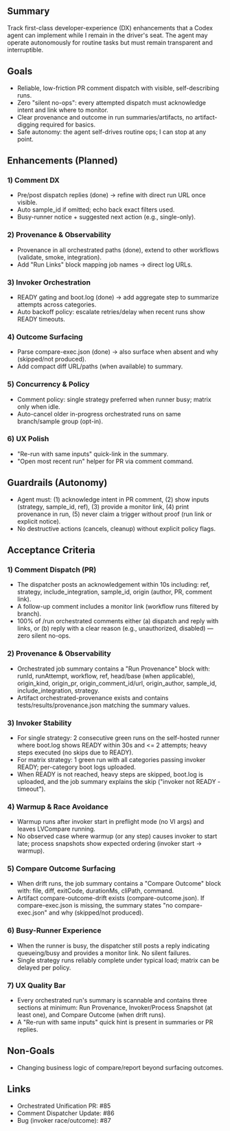 ## Summary
Track first-class developer-experience (DX) enhancements that a Codex agent can implement while I remain in the driver's seat. The agent may operate autonomously for routine tasks but must remain transparent and interruptible.

## Goals

- Reliable, low-friction PR comment dispatch with visible, self-describing runs.
- Zero "silent no-ops": every attempted dispatch must acknowledge intent and link where to monitor.
- Clear provenance and outcome in run summaries/artifacts, no artifact-digging required for basics.
- Safe autonomy: the agent self-drives routine ops; I can stop at any point.

## Enhancements (Planned)

### 1) Comment DX

- Pre/post dispatch replies (done) -> refine with direct run URL once visible.
- Auto sample_id if omitted; echo back exact filters used.
- Busy-runner notice + suggested next action (e.g., single-only).

### 2) Provenance & Observability

- Provenance in all orchestrated paths (done), extend to other workflows (validate, smoke, integration).
- Add "Run Links" block mapping job names -> direct log URLs.

### 3) Invoker Orchestration

- READY gating and boot.log (done) -> add aggregate step to summarize attempts across categories.
- Auto backoff policy: escalate retries/delay when recent runs show READY timeouts.

### 4) Outcome Surfacing

- Parse compare-exec.json (done) -> also surface when absent and why (skipped/not produced).
- Add compact diff URL/paths (when available) to summary.

### 5) Concurrency & Policy

- Comment policy: single strategy preferred when runner busy; matrix only when idle.
- Auto-cancel older in-progress orchestrated runs on same branch/sample group (opt-in).

### 6) UX Polish

- "Re-run with same inputs" quick-link in the summary.
- "Open most recent run" helper for PR via comment command.

## Guardrails (Autonomy)

- Agent must: (1) acknowledge intent in PR comment, (2) show inputs (strategy, sample_id, ref), (3) provide a monitor link, (4) print provenance in run, (5) never claim a trigger without proof (run link or explicit notice).
- No destructive actions (cancels, cleanup) without explicit policy flags.

## Acceptance Criteria

### 1) Comment Dispatch (PR)

- The dispatcher posts an acknowledgement within 10s including: ref, strategy, include_integration, sample_id, origin (author, PR, comment link).
- A follow-up comment includes a monitor link (workflow runs filtered by branch).
- 100% of /run orchestrated comments either (a) dispatch and reply with links, or (b) reply with a clear reason (e.g., unauthorized, disabled) — zero silent no-ops.

### 2) Provenance & Observability

- Orchestrated job summary contains a "Run Provenance" block with: runId, runAttempt, workflow, ref, head/base (when applicable), origin_kind, origin_pr, origin_comment_id/url, origin_author, sample_id, include_integration, strategy.
- Artifact orchestrated-provenance exists and contains tests/results/provenance.json matching the summary values.

### 3) Invoker Stability

- For single strategy: 2 consecutive green runs on the self-hosted runner where boot.log shows READY within 30s and <= 2 attempts; heavy steps executed (no skips due to READY).
- For matrix strategy: 1 green run with all categories passing invoker READY; per-category boot logs uploaded.
- When READY is not reached, heavy steps are skipped, boot.log is uploaded, and the job summary explains the skip ("invoker not READY - timeout").

### 4) Warmup & Race Avoidance

- Warmup runs after invoker start in preflight mode (no VI args) and leaves LVCompare running.
- No observed case where warmup (or any step) causes invoker to start late; process snapshots show expected ordering (invoker start -> warmup).

### 5) Compare Outcome Surfacing

- When drift runs, the job summary contains a "Compare Outcome" block with: file, diff, exitCode, durationMs, cliPath, command.
- Artifact compare-outcome-drift exists (compare-outcome.json). If compare-exec.json is missing, the summary states "no compare-exec.json" and why (skipped/not produced).

### 6) Busy-Runner Experience

- When the runner is busy, the dispatcher still posts a reply indicating queueing/busy and provides a monitor link. No silent failures.
- Single strategy runs reliably complete under typical load; matrix can be delayed per policy.

### 7) UX Quality Bar

- Every orchestrated run's summary is scannable and contains three sections at minimum: Run Provenance, Invoker/Process Snapshot (at least one), and Compare Outcome (when drift runs).
- A "Re-run with same inputs" quick hint is present in summaries or PR replies.

## Non-Goals

- Changing business logic of compare/report beyond surfacing outcomes.

## Links

- Orchestrated Unification PR: #85
- Comment Dispatcher Update: #86
- Bug (invoker race/outcome): #87
